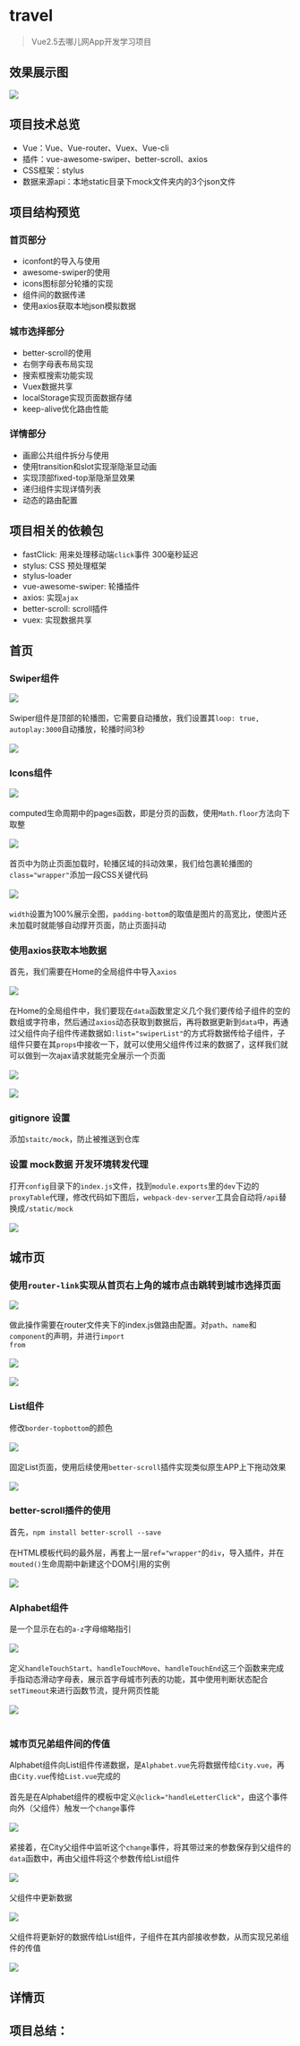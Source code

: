 # travel
>Vue2.5去哪儿网App开发学习项目
## 效果展示图
![](https://github.com/dafeizhu/Travel/blob/master/imgs/GIF.gif)

## 项目技术总览
* Vue：Vue、Vue-router、Vuex、Vue-cli
* 插件：vue-awesome-swiper、better-scroll、axios
* CSS框架：stylus
* 数据来源api：本地static目录下mock文件夹内的3个json文件

## 项目结构预览
### 首页部分
* iconfont的导入与使用
* awesome-swiper的使用
* icons图标部分轮播的实现
* 组件间的数据传递
* 使用axios获取本地json模拟数据

### 城市选择部分
* better-scroll的使用
* 右侧字母表布局实现
* 搜索框搜索功能实现
* Vuex数据共享
* localStorage实现页面数据存储
* keep-alive优化路由性能

### 详情部分
* 画廊公共组件拆分与使用
* 使用transition和slot实现渐隐渐显动画
* 实现顶部fixed-top渐隐渐显效果
* 递归组件实现详情列表
* 动态的路由配置

## 项目相关的依赖包
* fastClick: 用来处理移动端<code>click</code>事件 300毫秒延迟
* stylus: CSS 预处理框架
* stylus-loader
* vue-awesome-swiper: 轮播插件
* axios: 实现<code>ajax</code>
* better-scroll: scroll插件
* vuex: 实现数据共享

## 首页
### Swiper组件
![](https://github.com/dafeizhu/Travel/blob/master/imgs/home-1.PNG)<br><br>
Swiper组件是顶部的轮播图，它需要自动播放，我们设置其<code>loop: true, autoplay:3000</code>自动播放，轮播时间3秒<br><br>
![](https://github.com/dafeizhu/Travel/blob/master/imgs/home-2.PNG)

### Icons组件
![](https://github.com/dafeizhu/Travel/blob/master/imgs/home-3.PNG)<br><br>
computed生命周期中的pages函数，即是分页的函数，使用<code>Math.floor</code>方法向下取整<br><br>
![](https://github.com/dafeizhu/Travel/blob/master/imgs/home-4.PNG)<br><br>
首页中为防止页面加载时，轮播区域的抖动效果，我们给包裹轮播图的<code>class="wrapper"</code>添加一段CSS关键代码<br><br>
![](https://github.com/dafeizhu/Travel/blob/master/imgs/swiper-wrapper.PNG)<br><br>
<code>width</code>设置为100%展示全图，<code>padding-bottom</code>的取值是图片的高宽比，使图片还未加载时就能够自动撑开页面，防止页面抖动

### 使用axios获取本地数据
首先，我们需要在Home的全局组件中导入<code>axios</code><br><br>
![](https://github.com/dafeizhu/Travel/blob/master/imgs/home-5.PNG)<br><br>
在Home的全局组件中，我们要现在<code>data</code>函数里定义几个我们要传给子组件的空的数组或字符串，然后通过<code>axios</code>动态获取到数据后，再将数据更新到<code>data</code>中，再通过父组件向子组件传递数据如<code>:list="swiperList"</code>的方式将数据传给子组件，子组件只要在其<code>props</code>中接收一下，就可以使用父组件传过来的数据了，这样我们就可以做到一次ajax请求就能完全展示一个页面<br><br>
![](https://github.com/dafeizhu/Travel/blob/master/imgs/home-6.PNG)<br><br>
![](https://github.com/dafeizhu/Travel/blob/master/imgs/home-7.PNG)

### gitignore 设置
添加<code>staitc/mock</code>，防止被推送到仓库

### 设置 mock数据 开发环境转发代理
打开<code>config</code>目录下的<code>index.js</code>文件，找到<code>module.exports</code>里的<code>dev</code>下边的<code>proxyTable</code>代理，修改代码如下图后，<code>webpack-dev-server</code>工具会自动将<code>/api</code>替换成<code>/static/mock</code><br><br>
![](https://github.com/dafeizhu/Travel/blob/master/imgs/proxyTable.PNG)

## 城市页
### 使用<code>router-link</code>实现从首页右上角的城市点击跳转到城市选择页面
![](https://github.com/dafeizhu/Travel/blob/master/imgs/Home-Header.PNG)<br><br>
做此操作需要在router文件夹下的index.js做路由配置。对<code>path</code>、<code>name</code>和<code>component</code>的声明，并进行<code>import from</code><br><br>
![](https://github.com/dafeizhu/Travel/blob/master/imgs/router-index.PNG)<br><br>
![](https://github.com/dafeizhu/Travel/blob/master/imgs/router-index2.PNG)

### List组件
修改<code>border-topbottom</code>的颜色<br><br>
![](https://github.com/dafeizhu/Travel/blob/master/imgs/border-topbottom.PNG)<br><br>
固定List页面，使用后续使用<code>better-scroll</code>插件实现类似原生APP上下拖动效果<br><br>
![](https://github.com/dafeizhu/Travel/blob/master/imgs/class-list.PNG)

### better-scroll插件的使用
首先，<code>npm install better-scroll --save</code><br><br>
在HTML模板代码的最外层，再套上一层<code>ref="wrapper"</code>的<code>div</code>，导入插件，并在<code>mouted()</code>生命周期中新建这个DOM引用的实例<br><br>
![](https://github.com/dafeizhu/Travel/blob/master/imgs/import-better-scroll.PNG)

### Alphabet组件
是一个显示在右的<code>a-z</code>字母缩略指引<br><br>
![](https://github.com/dafeizhu/Travel/blob/master/imgs/Alphabet.PNG)<br><br>
定义<code>handleTouchStart</code>、<code>handleTouchMove</code>、<code>handleTouchEnd</code>这三个函数来完成手指动态滑动字母表，展示首字母城市列表的功能，其中使用判断状态配合<code>setTimeout</code>来进行函数节流，提升网页性能<br><br>
![](https://github.com/dafeizhu/Travel/blob/master/imgs/Alphabet-setTimeout.PNG)<br><br>

### 城市页兄弟组件间的传值
Alphabet组件向List组件传递数据，是<code>Alphabet.vue</code>先将数据传给<code>City.vue</code>，再由<code>City.vue</code>传给<code>List.vue</code>完成的<br><br>
首先是在Alphabet组件的模板中定义<code>@click="handleLetterClick"</code>，由这个事件向外（父组件）触发一个<code>change</code>事件<br><br>
![](https://github.com/dafeizhu/Travel/blob/master/imgs/handeLetterClick.PNG)<br><br>
紧接着，在City父组件中监听这个<code>change</code>事件，将其带过来的参数保存到父组件的<code>data</code>函数中，再由父组件将这个参数传给List组件<br><br>
![](https://github.com/dafeizhu/Travel/blob/master/imgs/City-change.PNG)<br><br>
父组件中更新数据<br><br>
![](https://github.com/dafeizhu/Travel/blob/master/imgs/City-handleLetterChange.PNG)<br><br>
父组件将更新好的数据传给List组件，子组件在其内部接收参数，从而实现兄弟组件的传值<br><br>
![](https://github.com/dafeizhu/Travel/blob/master/imgs/City-List.PNG)

## 详情页


## 项目总结：
















